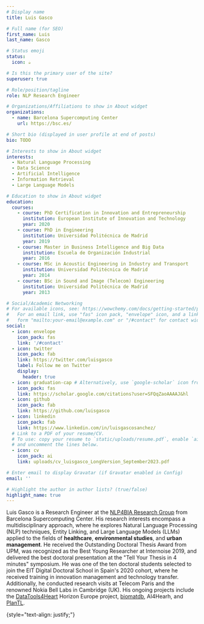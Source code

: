 ```yaml
---
# Display name
title: Luis Gasco

# Full name (for SEO)
first_name: Luis
last_name: Gasco

# Status emoji
status:
  icon: ☕️

# Is this the primary user of the site?
superuser: true

# Role/position/tagline
role: NLP Research Engineer

# Organizations/Affiliations to show in About widget
organizations:
  - name: Barcelona Supercomputing Center
    url: https://bsc.es/

# Short bio (displayed in user profile at end of posts)
bio: TODO

# Interests to show in About widget
interests:
  - Natural Language Processing
  - Data Science
  - Artificial Intelligence
  - Information Retrieval
  - Large Language Models

# Education to show in About widget
education:
  courses:
    - course: PhD Certification in Innovation and Entrepreneurship
      institution: European Institute of Innovation and Technology
      year: 2020
    - course: PhD in Engineering
      institution: Universidad Politécnica de Madrid
      year: 2019
    - course: Master in Business Intelligence and Big Data
      institution: Escuela de Organización Industrial
      year: 2016
    - course: MSc in Acoustic Engineering in Industry and Transport
      institution: Universidad Politécnica de Madrid
      year: 2014
    - course: BSc in Sound and Image (Telecom) Engineering
      institution: Universidad Politécnica de Madrid
      year: 2013

# Social/Academic Networking
# For available icons, see: https://wowchemy.com/docs/getting-started/page-builder/#icons
#   For an email link, use "fas" icon pack, "envelope" icon, and a link in the
#   form "mailto:your-email@example.com" or "/#contact" for contact widget.
social:
  - icon: envelope
    icon_pack: fas
    link: '/#contact'
  - icon: twitter
    icon_pack: fab
    link: https://twitter.com/luisgasco
    label: Follow me on Twitter
    display:
      header: true
  - icon: graduation-cap # Alternatively, use `google-scholar` icon from `ai` icon pack
    icon_pack: fas
    link: https://scholar.google.com/citations?user=SFQqZaoAAAAJ&hl
  - icon: github
    icon_pack: fab
    link: https://github.com/luisgasco
  - icon: linkedin
    icon_pack: fab
    link: https://www.linkedin.com/in/luisgascosanchez/
  # Link to a PDF of your resume/CV.
  # To use: copy your resume to `static/uploads/resume.pdf`, enable `ai` icons in `params.yaml`,
  # and uncomment the lines below.
  - icon: cv
    icon_pack: ai
    link: uploads/cv_luisgasco_LongVersion_September2023.pdf

# Enter email to display Gravatar (if Gravatar enabled in Config)
email: ''

# Highlight the author in author lists? (true/false)
highlight_name: true
---
```

Luis Gasco is a Research Engineer at the [NLP4BIA Research Group](https://www.bsc.es/discover-bsc/organisation/research-departments/nlp-biomedical-information-analysis) from Barcelona Supercomputing Center. His research interests encompass a multidisciplinary approach, where he explores Natural Language Processing (NLP) techniques, Entity Linking, and Large Language Models (LLMs) applied to the fields of **healthcare**, **environmental studies**, and **urban management**. He received the Outstanding Doctoral Thesis Award from UPM, was recognized as the Best Young Researcher at Internoise 2019, and delivered the best doctoral presentation at the "Tell Your Thesis in 4 minutes" symposium. He was one of the ten doctoral students selected to join the EIT Digital Doctoral School in Spain's 2020 cohort, where he received training in innovation management and technology transfer. Additionally, he conducted research visits at Telecom Paris and the renowned Nokia Bell Labs in Cambridge (UK). His ongoing projects include the [DataTools4Heart](https://www.datatools4heart.eu/) Horizon Europe project, [biomatdb](https://biomatdb.eu/), AI4Hearh, and [PlanTL](https://plantl.mineco.gob.es/Paginas/index.aspx).


{style="text-align: justify;"}
